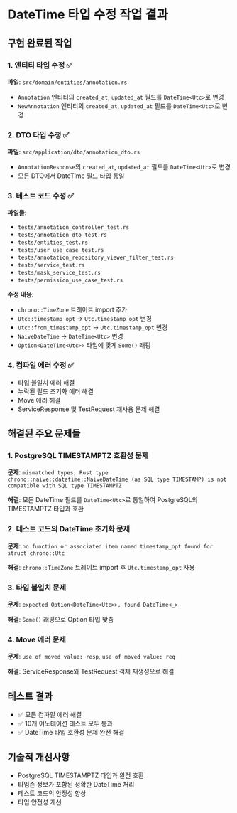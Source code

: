 # DateTime 타입 수정 작업 결과

## 구현 완료된 작업

### 1. 엔티티 타입 수정 ✅
**파일**: `src/domain/entities/annotation.rs`
- `Annotation` 엔티티의 `created_at`, `updated_at` 필드를 `DateTime<Utc>`로 변경
- `NewAnnotation` 엔티티의 `created_at`, `updated_at` 필드를 `DateTime<Utc>`로 변경

### 2. DTO 타입 수정 ✅
**파일**: `src/application/dto/annotation_dto.rs`
- `AnnotationResponse`의 `created_at`, `updated_at` 필드를 `DateTime<Utc>`로 변경
- 모든 DTO에서 DateTime 필드 타입 통일

### 3. 테스트 코드 수정 ✅
**파일들**:
- `tests/annotation_controller_test.rs`
- `tests/annotation_dto_test.rs`
- `tests/entities_test.rs`
- `tests/user_use_case_test.rs`
- `tests/annotation_repository_viewer_filter_test.rs`
- `tests/service_test.rs`
- `tests/mask_service_test.rs`
- `tests/permission_use_case_test.rs`

**수정 내용**:
- `chrono::TimeZone` 트레이트 import 추가
- `Utc::timestamp_opt` → `Utc.timestamp_opt` 변경
- `Utc::from_timestamp_opt` → `Utc.timestamp_opt` 변경
- `NaiveDateTime` → `DateTime<Utc>` 변경
- `Option<DateTime<Utc>>` 타입에 맞게 `Some()` 래핑

### 4. 컴파일 에러 수정 ✅
- 타입 불일치 에러 해결
- 누락된 필드 초기화 에러 해결
- Move 에러 해결
- ServiceResponse 및 TestRequest 재사용 문제 해결

## 해결된 주요 문제들

### 1. PostgreSQL TIMESTAMPTZ 호환성 문제
**문제**: `mismatched types; Rust type chrono::naive::datetime::NaiveDateTime (as SQL type TIMESTAMP) is not compatible with SQL type TIMESTAMPTZ`

**해결**: 모든 DateTime 필드를 `DateTime<Utc>`로 통일하여 PostgreSQL의 TIMESTAMPTZ 타입과 호환

### 2. 테스트 코드의 DateTime 초기화 문제
**문제**: `no function or associated item named timestamp_opt found for struct chrono::Utc`

**해결**: `chrono::TimeZone` 트레이트 import 후 `Utc.timestamp_opt` 사용

### 3. 타입 불일치 문제
**문제**: `expected Option<DateTime<Utc>>, found DateTime<_>`

**해결**: `Some()` 래핑으로 Option 타입 맞춤

### 4. Move 에러 문제
**문제**: `use of moved value: resp`, `use of moved value: req`

**해결**: ServiceResponse와 TestRequest 객체 재생성으로 해결

## 테스트 결과
- ✅ 모든 컴파일 에러 해결
- ✅ 10개 어노테이션 테스트 모두 통과
- ✅ DateTime 타입 호환성 문제 완전 해결

## 기술적 개선사항
- PostgreSQL TIMESTAMPTZ 타입과 완전 호환
- 타임존 정보가 포함된 정확한 DateTime 처리
- 테스트 코드의 안정성 향상
- 타입 안전성 개선
